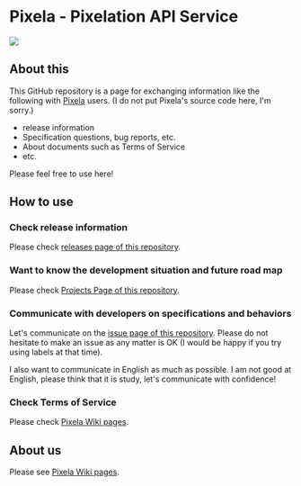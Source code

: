 Pixela - Pixelation API Service
============

[![](https://pixe.la/assets/images/other_images/pixela-logo.png)](https://pixe.la)

## About this
This GitHub repository is a page for exchanging information like the following with [Pixela](https://pixe.la) users. (I do not put Pixela's source code here, I'm sorry.)

- release information
- Specification questions, bug reports, etc.
- About documents such as Terms of Service
- etc.

Please feel free to use here!

## How to use
### Check release information
Please check [releases page of this repository](https://github.com/a-know/Pixela/releases).

### Want to know the development situation and future road map
Please check [Projects Page of this repository](https://github.com/a-know/Pixela/projects/1).

### Communicate with developers on specifications and behaviors
Let's communicate on the [issue page of this repository](https://github.com/a-know/Pixela/issues).
Please do not hesitate to make an issue as any matter is OK (I would be happy if you try using labels at that time).

I also want to communicate in English as much as possible. I am not good at English, please think that it is study, let's communicate with confidence!

### Check Terms of Service
Please check [Pixela Wiki pages](https://github.com/a-know/Pixela/wiki).


## About us
Please see [Pixela Wiki pages](https://github.com/a-know/Pixela/wiki).
